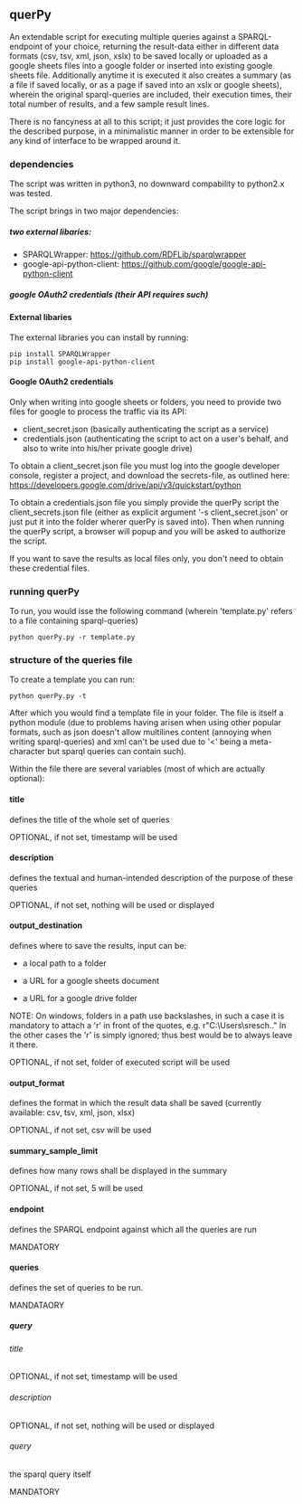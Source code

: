 ## querPy

An extendable script for executing multiple queries against a SPARQL-endpoint of your choice, returning the result-data either in different data formats (csv, tsv, xml, json, xslx) to be saved locally or uploaded as a google sheets files into a google folder or inserted into existing google sheets file. Additionally anytime it is executed it also creates a summary (as a file if saved locally, or as a page if saved into an xslx or google sheets), wherein the original sparql-queries are included, their execution times, their total number of results, and a few sample result lines.

There is no fancyness at all to this script; it just provides the core logic for the described purpose, in a minimalistic manner in order to be extensible for any kind of interface to be wrapped around it. 


### dependencies

The script was written in python3, no downward compability to python2.x was tested.

The script brings in two major dependencies: 
##### two external libaries:
* SPARQLWrapper: https://github.com/RDFLib/sparqlwrapper
* google-api-python-client: https://github.com/google/google-api-python-client
##### google OAuth2 credentials (their API requires such)

#### External libaries

The external libraries you can install by running:

```
pip install SPARQLWrapper
pip install google-api-python-client
```

#### Google OAuth2 credentials

Only when writing into google sheets or folders, you need to provide two files for google to process the traffic via its API:
* client_secret.json (basically authenticating the script as a service)
* credentials.json (authenticating the script to act on a user's behalf, and also to write into his/her private google drive)


To obtain a client_secret.json file you must log into the google developer console, register a project, and download the secrets-file, as outlined here:
https://developers.google.com/drive/api/v3/quickstart/python

To obtain a credentials.json file you simply provide the querPy script the client_secrets.json file (either as explicit argument '-s client_secret.json' or just put it into the folder wherer querPy is saved into). Then when running the querPy script, a browser will popup and you will be asked to authorize the script.

If you want to save the results as local files only, you don't need to obtain these credential files. 


### running querPy

To run, you would isse the following command (wherein 'template.py' refers to a file containing sparql-queries)
```
python querPy.py -r template.py
```



### structure of the queries file

To create a template you can run:
```
python querPy.py -t
```

After which you would find a template file in your folder. The file is itself a python module (due to problems having arisen when using other popular formats, such as json doesn't allow multilines content (annoying when writing sparql-queries) and xml can't be used due to '<' being a meta-character but sparql queries can contain such). 

Within the file there are several variables (most of which are actually optional):

#### title
defines the title of the whole set of queries

OPTIONAL, if not set, timestamp will be used

#### description
defines the textual and human-intended description of the purpose of these queries

OPTIONAL, if not set, nothing will be used or displayed

#### output_destination
defines where to save the results, input can be: 

* a local path to a folder 

* a URL for a google sheets document  

* a URL for a google drive folder

NOTE: On windows, folders in a path use backslashes, in such a case it is mandatory to attach a 'r' in front of the quotes, e.g. r"C:\Users\sresch\.."
In the other cases the 'r' is simply ignored; thus best would be to always leave it there.

OPTIONAL, if not set, folder of executed script will be used

#### output_format
defines the format in which the result data shall be saved (currently available: csv, tsv, xml, json, xlsx)

OPTIONAL, if not set, csv will be used

#### summary_sample_limit
defines how many rows shall be displayed in the summary

OPTIONAL, if not set, 5 will be used

#### endpoint
defines the SPARQL endpoint against which all the queries are run

MANDATORY

#### queries
defines the set of queries to be run. 

MANDATAORY

##### query

###### title

OPTIONAL, if not set, timestamp will be used

###### description

OPTIONAL, if not set, nothing will be used or displayed

###### query
the sparql query itself

MANDATORY
